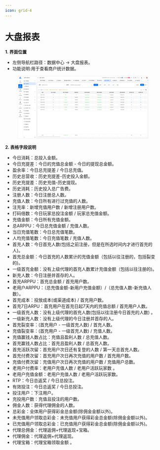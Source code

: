 ```yaml
---
icon: grid-4
---
```


# 大盘报表

**1. 界面位置**

* 左侧导航栏路径：数据中心 → 大盘报表。
* 功能说明:用于查看商户统计数据。

<figure><img src="../.gitbook/assets/image (14).png" alt=""><figcaption></figcaption></figure>

**2. 表格字段说明**

* 今日消耗：总投入金额。
* 今日充提差：今日的充值总金额 - 今日的提现总金额。
* 盈余率：今日总充提差 / 今日总充值。
* 历史总营收：历史充提差-历史投入金额。
* 历史充提差：历史充值-历史提现。
* 历史消耗：历史投入总广告费。
* 注册人数：今日注册总人数。
* 充值人数：今日所有进行过充值的人数。
* 注充率：新增充值用户数 / 新增注册用户数。
* 打码倍数：今日玩家总投注金额 / 玩家总充值金额。
* 充值金额：今日所有充值金额。
* 总ARPPU：今日总充值金额 / 充值人数。
* 当日充值笔数：今日总充值笔数。
* 人均充值笔数：今日充值笔数 / 充值人数。
* 首充人数：今日首充人数(包括之前注册，但是在所选时间内才进行首充的人)。
* 首充总金额：今日首充的人数累计的充值金额（包括以往注册的，包括裂变的)。
* 一级首充金额：没有上级代理的首充人数累计充值金额（包括以往注册的)。
* 新充人数：今日注册并首存的人。
* 首充ARPPU：首充总金额 / 首充用户数。
* 老用户ARPPU：（总充值金额-新用户充值金额）/（总充值人数-新充值人数）。
* 首充成本：投放成本(或渠道成本) / 首充用户数。
* 首充7日ARPU：首充用户在首充日起7天内的充值总额 / 首充用户人数。
* 一级首充人数：没有上级代理的首充人数(包括以往注册今日首充的人数) 。
* 一级新充人数：没有上级代理的今日注册并首存的人。
* 首充裂变率：(首充用户 - 一级首充人数) / 首充人数。
* 充值裂变率：(首充用户 - 一级首充人数) / 充值人数。
* 充值赢钱人数占比：充值且盈利人数 / 总充值人数。
* 首充赢钱人数占比：首充且盈利人数 / 总首充人数。
* 首充活跃次留：首充用户次日还有复登的人数 / 第一天总首充人数。
* 首充付费次留：首充用户次日再次充值的用户数 / 首充用户数。
* 充值付费次留：充值用户次日再次充值的用户数 / 充值用户总数。
* 老用户付费率：老用户充值人数 / 老用户活跃玩家数 。
* 老用户充值金额：老用户充值人数 / 老用户活跃玩家数。
* RTP：今日总返奖 / 今日总投注。
* 有效投注：今日总返奖 / 今日总投注。
* 投注用户：下注用户。
* 充投用户数：充值且投注的用户数。
* 佣金人数：获得代理佣金的人数。
* 总彩金：全体用户获得彩金总金额(除佣金金额以外)。
* 未充值用户领取总彩金：未充值用户获得彩金总金额(除佣金金额以外)。
* 已充值用户领取总彩金：已充值用户获得彩金总金额(除佣金金额以外)。
* 代理总佣金：代理返佣+代理返现+宝箱。
* 代理佣金：代理返佣+代理返现。
* 代理宝箱：代理宝箱领取金额 。
